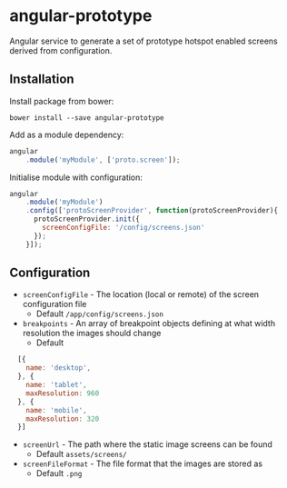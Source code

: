 # angular-prototype

Angular service to generate a set of prototype hotspot enabled screens derived from configuration.

## Installation

Install package from bower:

`bower install --save angular-prototype`

Add as a module dependency:  

```javascript
angular
    .module('myModule', ['proto.screen']);
```  

Initialise module with configuration:  

```javascript
angular
    .module('myModule')
    .config(['protoScreenProvider', function(protoScreenProvider){
      protoScreenProvider.init({
        screenConfigFile: '/config/screens.json'
      });
    }]);
```  

## Configuration

* `screenConfigFile` - The location (local or remote) of the screen configuration file  
    * Default `/app/config/screens.json`
* `breakpoints` - An array of breakpoint objects defining at what width resolution the images should change
    * Default
```javascript
  [{
    name: 'desktop',
  }, {
    name: 'tablet',
    maxResolution: 960
  }, {
    name: 'mobile',
    maxResolution: 320
  }]
```
* `screenUrl` - The path where the static image screens can be found
    * Default `assets/screens/`
* `screenFileFormat` - The file format that the images are stored as
    * Default `.png`
